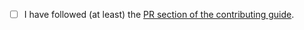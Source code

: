 - [ ] I have followed (at least) the [PR section of the contributing guide](https://github.com/wiseaidev/fine-dashboard/blob/main/CONTRIBUTING.md#-pull-request-guidelines).
